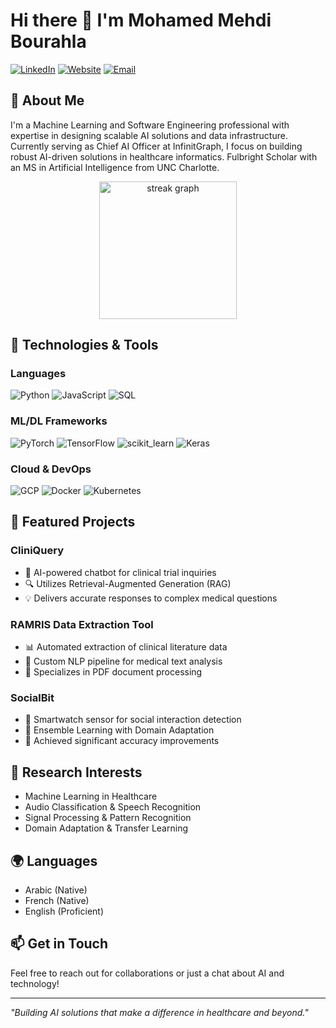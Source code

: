 # Hi there 👋 I'm Mohamed Mehdi Bourahla

[![LinkedIn](https://img.shields.io/badge/LinkedIn-0077B5?style=for-the-badge&logo=linkedin&logoColor=white)](https://linkedin.com/in/mehdibourahla)
[![Website](https://img.shields.io/badge/Website-FF7139?style=for-the-badge&logo=Firefox-Browser&logoColor=white)](https://mehdibourahla.com)
[![Email](https://img.shields.io/badge/Email-D14836?style=for-the-badge&logo=gmail&logoColor=white)](mailto:mehdibrhl4@gmail.com)

## 🚀 About Me

I'm a Machine Learning and Software Engineering professional with expertise in designing scalable AI solutions and data infrastructure. Currently serving as Chief AI Officer at InfinitGraph, I focus on building robust AI-driven solutions in healthcare informatics. Fulbright Scholar with an MS in Artificial Intelligence from UNC Charlotte.

<div align="center">
  <img src="https://streak-stats.demolab.com?user=mehdibourahla&locale=en&mode=daily&theme=dark&hide_border=false&border_radius=5&order=3" height="220" alt="streak graph"  />
</div>

## 🔧 Technologies & Tools

### Languages
![Python](https://img.shields.io/badge/Python-3776AB?style=flat-square&logo=python&logoColor=white)
![JavaScript](https://img.shields.io/badge/JavaScript-F7DF1E?style=flat-square&logo=javascript&logoColor=black)
![SQL](https://img.shields.io/badge/SQL-4479A1?style=flat-square&logo=postgresql&logoColor=white)

### ML/DL Frameworks
![PyTorch](https://img.shields.io/badge/PyTorch-EE4C2C?style=flat-square&logo=pytorch&logoColor=white)
![TensorFlow](https://img.shields.io/badge/TensorFlow-FF6F00?style=flat-square&logo=tensorflow&logoColor=white)
![scikit_learn](https://img.shields.io/badge/scikit_learn-F7931E?style=flat-square&logo=scikit-learn&logoColor=white)
![Keras](https://img.shields.io/badge/Keras-D00000?style=flat-square&logo=keras&logoColor=white)

### Cloud & DevOps
![GCP](https://img.shields.io/badge/GCP-4285F4?style=flat-square&logo=google-cloud&logoColor=white)
![Docker](https://img.shields.io/badge/Docker-2496ED?style=flat-square&logo=docker&logoColor=white)
![Kubernetes](https://img.shields.io/badge/Kubernetes-326CE5?style=flat-square&logo=kubernetes&logoColor=white)

## 🎯 Featured Projects

### CliniQuery
- 🏥 AI-powered chatbot for clinical trial inquiries
- 🔍 Utilizes Retrieval-Augmented Generation (RAG)
- 💡 Delivers accurate responses to complex medical questions

### RAMRIS Data Extraction Tool
- 📊 Automated extraction of clinical literature data
- 🔬 Custom NLP pipeline for medical text analysis
- 📑 Specializes in PDF document processing

### SocialBit
- 📱 Smartwatch sensor for social interaction detection
- 🧠 Ensemble Learning with Domain Adaptation
- 💪 Achieved significant accuracy improvements

## 🌟 Research Interests
- Machine Learning in Healthcare
- Audio Classification & Speech Recognition
- Signal Processing & Pattern Recognition
- Domain Adaptation & Transfer Learning

## 🌍 Languages
- Arabic (Native)
- French (Native)
- English (Proficient)

## 📫 Get in Touch
Feel free to reach out for collaborations or just a chat about AI and technology!

---
*"Building AI solutions that make a difference in healthcare and beyond."*
